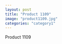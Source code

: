 ```yaml
---
layout: post
title: "Product 1109"
image: "product1109.jpg"
categories: "category1"
---
```

Product 1109
